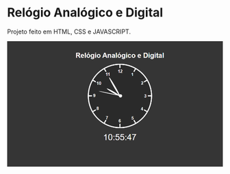 # Relógio Analógico e Digital

Projeto feito em HTML, CSS e JAVASCRIPT.

<img src="./img/relogio.png" alt="relógio" />